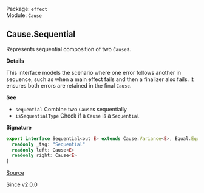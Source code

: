 Package: `effect`<br />
Module: `Cause`<br />

## Cause.Sequential

Represents sequential composition of two `Cause`s.

**Details**

This interface models the scenario where one error follows another in
sequence, such as when a main effect fails and then a finalizer also fails.
It ensures both errors are retained in the final `Cause`.

**See**

- `sequential` Combine two `Cause`s sequentially
- `isSequentialType` Check if a `Cause` is a `Sequential`

**Signature**

```ts
export interface Sequential<out E> extends Cause.Variance<E>, Equal.Equal, Pipeable, Inspectable {
  readonly _tag: "Sequential"
  readonly left: Cause<E>
  readonly right: Cause<E>
}
```

[Source](https://github.com/Effect-TS/effect/tree/main/packages/effect/src/Cause.ts#L556)

Since v2.0.0